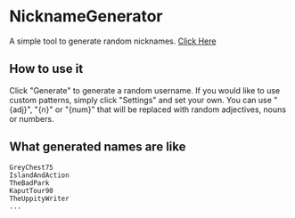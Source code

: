 
# NicknameGenerator
A simple tool to generate random nicknames. [Click Here](https://travindreek.github.io/NicknameGenerator)

## How to use it
Click "Generate" to generate a random username.
If you would like to use custom patterns, simply click "Settings" and set your own. You can use "{adj}", "{n}" or "{num}" that will be replaced with random adjectives, nouns or numbers.

## What generated names are like
```
GreyChest75
IslandAndAction
TheBadPark
KaputTour90
TheUppityWriter
...
```